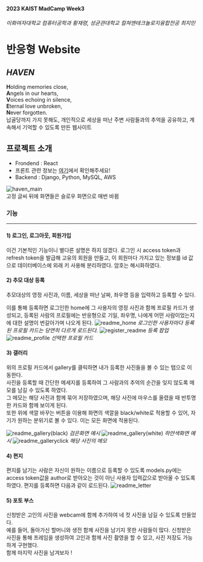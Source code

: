 #### 2023 KAIST MadCamp Week3
###### 이화여자대학교 컴퓨터공학과 황재령, 성균관대학교 컬쳐앤테크놀로지융합전공 최지민
# 반응형 Website
## *HAVEN*
 **H**olding memories close,<br>
 **A**ngels in our hearts,<br>
 **V**oices echoing in silence,<br>
 **E**ternal love unbroken,<br>
 **N**ever forgotten. <br>
납골당까지 가지 못해도, 개인적으로 세상을 떠난 주변 사람들과의 추억을 공유하고, 계속해서 기억할 수 있도록 만든 웹사이트

## 프로젝트 소개
- Frondend : React
- 프론트 관련 정보는 [여기](https://github.com/jiminjr/Madcamp-Third-Week-FE)에서 확인해주세요!
- Backend : Django, Python, MySQL, AWS

![haven_main](https://github.com/Hwang-Jaeryeong/madcamp_week3_BE/assets/113423770/62f2771f-fc01-46ae-985b-5ed686bb6450)
<br>
고정 글씨 뒤에 화면들은 슬로우 화면으로 매번 바뀜 

### 기능
***
#### 1) 로그인, 로그아웃, 회원가입
이건 기본적인 기능이니 별다른 설명은 하지 않겠다.
로그인 시 access token과 refresh token을 발급해 고유의 회원을 만들고, 이 회원마다 가지고 있는 정보를 id 값으로 데이터베이스에 외래 키 사용해 분리하였다.
암호는 해시화하였다.



#### 2) 추모 대상 등록

추모대상의 영정 사진과, 이름, 세상을 떠난 날짜, 좌우명 등을 입력하고 등록할 수 있다.

이를 통해 등록하면 로그인한 home에 그 사용자의 영정 사진과 함께 프로필 카드가 생성되고, 등록된 사람의 프로필에는 반응형으로 기일, 좌우명, 나에게 어떤 사람이었는지에 대한 설명이 번갈아가며 나오게 된다.
![readme_home](https://github.com/Hwang-Jaeryeong/madcamp_week3_BE/assets/113423770/2255b754-57c2-4e49-b80f-d774bb88e904)
*로그인한 사용자마다 등록된 프로필 카드는 당연히 다르게 로드된다.*
![register_readme](https://github.com/Hwang-Jaeryeong/madcamp_week3_BE/assets/113423770/e3e71227-17c6-4313-91c5-de72cfc6b903)
*등록 팝업*
![readme_profile](https://github.com/Hwang-Jaeryeong/madcamp_week3_BE/assets/113423770/9b0c6e12-0183-4aa9-bdcd-4aff16cefd36)
*선택한 프로필 카드*


#### 3) 갤러리
위의 프로필 카드에서 gallery를 클릭하면 내가 등록한 사진들을 볼 수 있는 탭으로 이동한다.<br>
사진을 등록할 때 간단한 메세지를 등록하여 그 사람과의 추억의 순간을 잊지 않도록 메모를 남길 수 있도록 하였다.<br>
그 메모는 해당 사진과 함께 묶어 저장하였으며, 해당 사진에 마우스를 올렸을 때 반투명한 카드와 함께 보이게 된다.<br>
또한 위에 색깔 바꾸는 버튼을 이용해 화면의 색깔을 black/white로 적용할 수 있어, 자기가 원하는 분위기로 볼 수 있다. 이는 모든 화면에 적용된다.


![readme_gallery(black)](https://github.com/Hwang-Jaeryeong/madcamp_week3_BE/assets/113423770/4a837c7f-8951-4521-a513-4565211ddec0)
*검은화면 예시*
![readme_gallery(white)](https://github.com/Hwang-Jaeryeong/madcamp_week3_BE/assets/113423770/5b6fa390-bc73-4741-9b79-901617250975)
*하얀색화면 예시*
![readme_galleryclick](https://github.com/Hwang-Jaeryeong/madcamp_week3_BE/assets/113423770/dafc73bf-899a-4259-853e-bcb569db9388)
*해당 사진의 메모*


#### 4) 편지

편지를 남기는 사람은 자신이 원하는 이름으로 등록할 수 있도록 models.py에는 access token값을 author로 받아오는 것이 아닌 사용자 입력값으로 받아올 수 있도록 하였다.
편지를 등록하면 다음과 같이 로드된다.
![readme_letter](https://github.com/Hwang-Jaeryeong/madcamp_week3_BE/assets/113423770/666de6f5-3f2b-46b1-b96f-3d17117cdaa0)



#### 5) 포토 부스
신청받은 고인의 사진을 webcam에 함께 추가하여 네 컷 사진을 남길 수 있도록 만들었다.<br>
예를 들어, 돌아가신 할머니와 생전 함께 사진을 남기지 못한 사람들이 많다. 신청받은 사진을 통해 프레임을 생성하여 고인과 함께 사진 촬영을 할 수 있고,
사진 저장도 가능하게 구현했다. <br>
함께 마지막 사진을 남겨보자 !<br>




